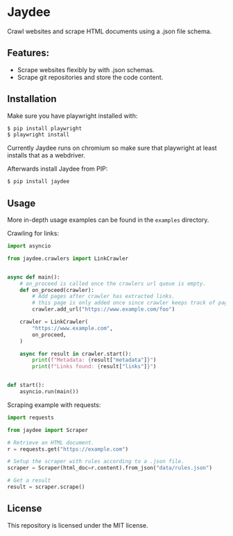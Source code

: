# Jaydee

Crawl websites and scrape HTML documents using a .json file schema.

## Features:

- Scrape websites flexibly by with .json schemas.
- Scrape git repositories and store the code content.

## Installation

Make sure you have playwright installed with:

```bash
$ pip install playwright
$ playwright install
```

Currently Jaydee runs on chromium so make sure that playwright at least installs that as a webdriver.

Afterwards install Jaydee from PIP:

```bash
$ pip install jaydee
```

## Usage

More in-depth usage examples can be found in the `examples` directory.

Crawling for links:

```python
import asyncio

from jaydee.crawlers import LinkCrawler


async def main():
    # on_proceed is called once the crawlers url queue is empty.
    def on_proceed(crawler):
        # Add pages after crawler has extracted links.
        # this page is only added once since crawler keeps track of pages it has visited.
        crawler.add_url("https://www.example.com/foo")

    crawler = LinkCrawler(
        "https://www.example.com",
        on_proceed,
    )

    async for result in crawler.start():
        print(f"Metadata: {result["metadata"]}")
        print(f"Links found: {result["links"]}")


def start():
    asyncio.run(main())
```

Scraping example with requests:

```python
import requests

from jaydee import Scraper

# Retrieve an HTML document.
r = requests.get("https://example.com")

# Setup the scraper with rules according to a .json file.
scraper = Scraper(html_doc=r.content).from_json("data/rules.json")

# Get a result
result = scraper.scrape()
```

## License

This repository is licensed under the MIT license.
